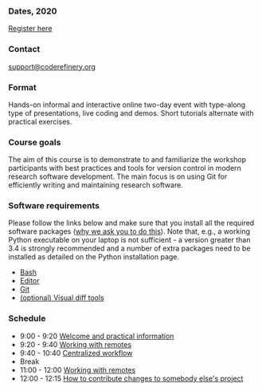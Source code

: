 

### Dates, 2020

<a class="btn btn-success" href="https://indico.neic.no/event/138/" data-mode="1" target="_blank">Register here</a>

### Contact

support@coderefinery.org


### Format

Hands-on informal and interactive online two-day event with type-along type of
presentations, live coding and demos. Short tutorials alternate with practical
exercises.


### Course goals

The aim of this course is to demonstrate to and familiarize the workshop
participants with best practices and tools for version control in modern
research software development. The main focus is on using Git for efficiently
writing and maintaining research software.


### **Software requirements**

Please follow the links below and make sure that you install all the required software packages
([why we ask you to do this](https://coderefinery.github.io/installation/#why-are-we-asking-participants-to-install-software)).
Note that, e.g., a working Python executable on your laptop is not sufficient -
a version greater than 3.4 is strongly recommended and a number of extra
packages need to be installed as detailed on the Python installation page.

- [Bash](https://coderefinery.github.io/installation/bash/)
- [Editor](https://coderefinery.github.io/installation/editors/)
- [Git](https://coderefinery.github.io/installation/git/)
- [(optional) Visual diff tools](https://coderefinery.github.io/installation/difftools/)


### Schedule

- 9:00 - 9:20
  [Welcome and practical information](https://github.com/coderefinery/workshop-intro/blob/master/README.md)
- 9:20 - 9:40
  [Working with remotes](https://coderefinery.github.io/git-collaborative/01-remotes/)
- 9:40 - 10:40
  [Centralized workflow](https://coderefinery.github.io/git-collaborative/02-centralized/)
- Break
- 11:00 - 12:00
  [Working with remotes](https://coderefinery.github.io/git-collaborative/03-distributed/)
- 12:00 - 12:15
  [How to contribute changes to somebody else's project](https://coderefinery.github.io/git-collaborative/03-distributed/04-contributing/)
